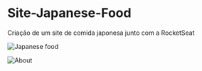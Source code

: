 # Site-Japanese-Food
Criação de um site de comida japonesa junto com a RocketSeat

![Japanese food](https://github.com/luizsimi/Site-Japanese-Food/assets/141957782/2625a9c0-d707-4062-8eee-d984c0c357eb)




![About](https://github.com/luizsimi/Site-Japanese-Food/assets/141957782/a749c0a5-ce28-4a35-9a40-8bf65b4d1f95)

